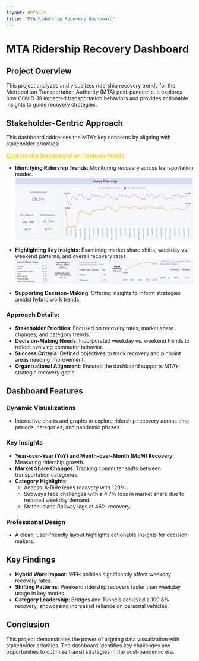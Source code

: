 ```yaml
---
layout: default
title: "MTA Ridership Recovery Dashboard"  
---
```


# MTA Ridership Recovery Dashboard

## Project Overview
This project analyzes and visualizes ridership recovery trends for the Metropolitan Transportation Authority (MTA) post-pandemic. It explores how COVID-19 impacted transportation behaviors and provides actionable insights to guide recovery strategies.

## Stakeholder-Centric Approach
This dashboard addresses the MTA’s key concerns by aligning with stakeholder priorities:

<a href="https://public.tableau.com/views/MavenCommuterChallengeNov302024/MainV2" target="_blank" 
   style="color: #FFD700; text-decoration: none; font-weight: bold; font-size: 16px;">
   Explore the Dashboard on Tableau Public
</a> </br>


- **Identifying Ridership Trends**: Monitoring recovery across transportation modes.   </br>
  ![Ridership Trends Chart](../assets/img/maven-mta-14.png)

- **Highlighting Key Insights**: Examining market share shifts, weekday vs. weekend patterns, and overall recovery rates. </br>
 ![Ridership Trends Chart](../assets/img/maven-mta-15.png)

- **Supporting Decision-Making**: Offering insights to inform strategies amidst hybrid work trends.

### Approach Details:
- **Stakeholder Priorities**: Focused on recovery rates, market share changes, and category trends.  
- **Decision-Making Needs**: Incorporated weekday vs. weekend trends to reflect evolving commuter behavior.  
- **Success Criteria**: Defined objectives to track recovery and pinpoint areas needing improvement.  
- **Organizational Alignment**: Ensured the dashboard supports MTA’s strategic recovery goals.

## Dashboard Features

### Dynamic Visualizations
- Interactive charts and graphs to explore ridership recovery across time periods, categories, and pandemic phases.

### Key Insights
- **Year-over-Year (YoY) and Month-over-Month (MoM) Recovery**: Measuring ridership growth.  
- **Market Share Changes**: Tracking commuter shifts between transportation categories.  
- **Category Highlights**:  
  - Access-A-Ride leads recovery with 120%.  
  - Subways face challenges with a 4.7% loss in market share due to reduced weekday demand.  
  - Staten Island Railway lags at 46% recovery.

### Professional Design
- A clean, user-friendly layout highlights actionable insights for decision-makers.

## Key Findings
- **Hybrid Work Impact**: WFH policies significantly affect weekday recovery rates.  
- **Shifting Patterns**: Weekend ridership recovers faster than weekday usage in key modes.  
- **Category Leadership**: Bridges and Tunnels achieved a 100.8% recovery, showcasing increased reliance on personal vehicles.

## Conclusion
This project demonstrates the power of aligning data visualization with stakeholder priorities. The dashboard identifies key challenges and opportunities to optimize transit strategies in the post-pandemic era.

